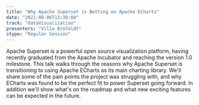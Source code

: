 ```yaml
---
title: "Why Apache Superset is Betting on Apache ECharts"
date: "2021-08-06T13:30:00" 
track: "dataVisualization"
presenters: "Ville Brofeldt"
stype: "Regular Session"
---
```

Apache Superset is a powerful open source visualization platform, having recently graduated from the Apache Incubator and reaching the version 1.0 milestone. This talk walks through the reasons why Apache Superset is transitioning to using Apache ECharts as its main charting library. We'll share some of the pain points the project was struggling with, and why ECharts was found to be the perfect fit to power Superset going forward. In addition we'll show what's on the roadmap and what new exciting features can be expected in the future.